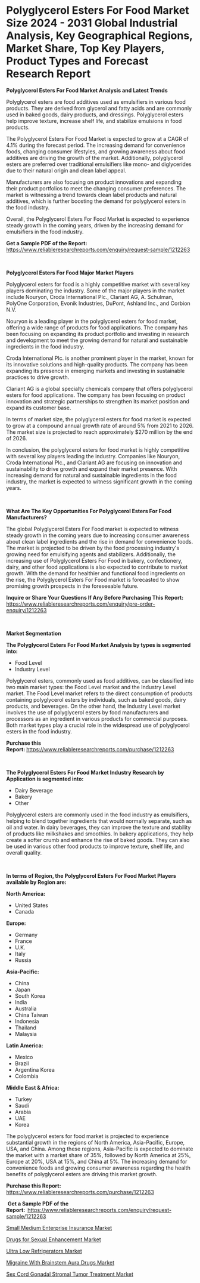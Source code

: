 <p><h1>Polyglycerol Esters For Food Market Size 2024 - 2031 Global Industrial Analysis, Key Geographical Regions, Market Share, Top Key Players, Product Types and Forecast Research Report</h1></p><p><strong>Polyglycerol Esters For Food Market Analysis and Latest Trends</strong></p>
<p><p>Polyglycerol esters are food additives used as emulsifiers in various food products. They are derived from glycerol and fatty acids and are commonly used in baked goods, dairy products, and dressings. Polyglycerol esters help improve texture, increase shelf life, and stabilize emulsions in food products.</p><p>The Polyglycerol Esters For Food Market is expected to grow at a CAGR of 4.1% during the forecast period. The increasing demand for convenience foods, changing consumer lifestyles, and growing awareness about food additives are driving the growth of the market. Additionally, polyglycerol esters are preferred over traditional emulsifiers like mono- and diglycerides due to their natural origin and clean label appeal.</p><p>Manufacturers are also focusing on product innovations and expanding their product portfolios to meet the changing consumer preferences. The market is witnessing a trend towards clean label products and natural additives, which is further boosting the demand for polyglycerol esters in the food industry.</p><p>Overall, the Polyglycerol Esters For Food Market is expected to experience steady growth in the coming years, driven by the increasing demand for emulsifiers in the food industry.</p></p>
<p><strong>Get a Sample PDF of the Report:&nbsp;</strong> <a href="https://www.reliableresearchreports.com/enquiry/request-sample/1212263">https://www.reliableresearchreports.com/enquiry/request-sample/1212263</a></p>
<p>&nbsp;</p>
<p><strong>Polyglycerol Esters For Food Major Market Players</strong></p>
<p><p>Polyglycerol esters for food is a highly competitive market with several key players dominating the industry. Some of the major players in the market include Nouryon, Croda International Plc., Clariant AG, A. Schulman, PolyOne Corporation, Evonik Industries, DuPont, Ashland Inc., and Corbion N.V.</p><p>Nouryon is a leading player in the polyglycerol esters for food market, offering a wide range of products for food applications. The company has been focusing on expanding its product portfolio and investing in research and development to meet the growing demand for natural and sustainable ingredients in the food industry.</p><p>Croda International Plc. is another prominent player in the market, known for its innovative solutions and high-quality products. The company has been expanding its presence in emerging markets and investing in sustainable practices to drive growth.</p><p>Clariant AG is a global specialty chemicals company that offers polyglycerol esters for food applications. The company has been focusing on product innovation and strategic partnerships to strengthen its market position and expand its customer base.</p><p>In terms of market size, the polyglycerol esters for food market is expected to grow at a compound annual growth rate of around 5% from 2021 to 2026. The market size is projected to reach approximately $270 million by the end of 2026.</p><p>In conclusion, the polyglycerol esters for food market is highly competitive with several key players leading the industry. Companies like Nouryon, Croda International Plc., and Clariant AG are focusing on innovation and sustainability to drive growth and expand their market presence. With increasing demand for natural and sustainable ingredients in the food industry, the market is expected to witness significant growth in the coming years.</p></p>
<p>&nbsp;</p>
<p><strong>What Are The Key Opportunities For Polyglycerol Esters For Food Manufacturers?</strong></p>
<p><p>The global Polyglycerol Esters For Food market is expected to witness steady growth in the coming years due to increasing consumer awareness about clean label ingredients and the rise in demand for convenience foods. The market is projected to be driven by the food processing industry's growing need for emulsifying agents and stabilizers. Additionally, the increasing use of Polyglycerol Esters For Food in bakery, confectionery, dairy, and other food applications is also expected to contribute to market growth. With the demand for healthier and functional food ingredients on the rise, the Polyglycerol Esters For Food market is forecasted to show promising growth prospects in the foreseeable future.</p></p>
<p><strong>Inquire or Share Your Questions If Any Before Purchasing This Report:</strong> <a href="https://www.reliableresearchreports.com/enquiry/pre-order-enquiry/1212263">https://www.reliableresearchreports.com/enquiry/pre-order-enquiry/1212263</a></p>
<p>&nbsp;</p>
<p><strong>Market Segmentation</strong></p>
<p><strong>The Polyglycerol Esters For Food Market Analysis by types is segmented into:</strong></p>
<p><ul><li>Food Level</li><li>Industry Level</li></ul></p>
<p><p>Polyglycerol esters, commonly used as food additives, can be classified into two main market types: the Food Level market and the Industry Level market. The Food Level market refers to the direct consumption of products containing polyglycerol esters by individuals, such as baked goods, dairy products, and beverages. On the other hand, the Industry Level market involves the use of polyglycerol esters by food manufacturers and processors as an ingredient in various products for commercial purposes. Both market types play a crucial role in the widespread use of polyglycerol esters in the food industry.</p></p>
<p><strong>Purchase this Report:&nbsp;</strong><a href="https://www.reliableresearchreports.com/purchase/1212263">https://www.reliableresearchreports.com/purchase/1212263</a></p>
<p>&nbsp;</p>
<p><strong>The Polyglycerol Esters For Food Market Industry Research by Application is segmented into:</strong></p>
<p><ul><li>Dairy Beverage</li><li>Bakery</li><li>Other</li></ul></p>
<p><p>Polyglycerol esters are commonly used in the food industry as emulsifiers, helping to blend together ingredients that would normally separate, such as oil and water. In dairy beverages, they can improve the texture and stability of products like milkshakes and smoothies. In bakery applications, they help create a softer crumb and enhance the rise of baked goods. They can also be used in various other food products to improve texture, shelf life, and overall quality.</p></p>
<p>&nbsp;</p>
<p><strong>In terms of Region, the Polyglycerol Esters For Food Market Players available by Region are:</strong></p>
<p>
    <p> <strong> North America: </strong>
        <ul>
            <li>United States</li>
            <li>Canada</li>
        </ul>
        </p> 
    <p> <strong> Europe: </strong>
        <ul>
            <li>Germany</li>
            <li>France</li>
            <li>U.K.</li>
            <li>Italy</li>
            <li>Russia</li>
        </ul>
        </p> 
    <p> <strong> Asia-Pacific: </strong>
        <ul>
            <li>China</li>
            <li>Japan</li>
            <li>South Korea</li>
            <li>India</li>
            <li>Australia</li>
            <li>China Taiwan</li>
            <li>Indonesia</li>
            <li>Thailand</li>
            <li>Malaysia</li>
        </ul>
        </p> 
    <p> <strong> Latin America: </strong>
        <ul>
            <li>Mexico</li>
            <li>Brazil</li>
            <li>Argentina Korea</li>
            <li>Colombia</li>
        </ul>
        </p> 
    <p> <strong> Middle East & Africa: </strong>
        <ul>
            <li>Turkey</li>
            <li>Saudi</li>
            <li>Arabia</li>
            <li>UAE</li>
            <li>Korea</li>
        </ul>
    </p>
    </p>
<p><p>The polyglycerol esters for food market is projected to experience substantial growth in the regions of North America, Asia-Pacific, Europe, USA, and China. Among these regions, Asia-Pacific is expected to dominate the market with a market share of 35%, followed by North America at 25%, Europe at 20%, USA at 15%, and China at 5%. The increasing demand for convenience foods and growing consumer awareness regarding the health benefits of polyglycerol esters are driving this market growth.</p></p>
<p><strong>Purchase this Report: </strong><a href="https://www.reliableresearchreports.com/purchase/1212263">https://www.reliableresearchreports.com/purchase/1212263</a></p>
<p>&nbsp;<strong>Get a Sample PDF of the Report:&nbsp;&nbsp;</strong><a href="https://www.reliableresearchreports.com/enquiry/request-sample/1212263">https://www.reliableresearchreports.com/enquiry/request-sample/1212263</a></p>
<p><strong></strong></p>
<p><p><a href="https://medium.com/@vallieemard78/small-medium-enterprise-insurance-market-trends-and-market-analysis-forecasted-for-period-2024-2031-f6aa4257a463">Small Medium Enterprise Insurance Market</a></p><p><a href="https://github.com/RichRobinson5/Market-Research-Report-List-3/blob/main/drugs-for-sexual-enhancement-market.md">Drugs for Sexual Enhancement Market</a></p><p><a href="https://github.com/gdfhhhj/Market-Research-Report-List-3/blob/main/ultra-low-refrigerators-market.md">Ultra Low Refrigerators Market</a></p><p><a href="https://medium.com/@vallieemard78/migraine-with-brainstem-aura-drugs-market-share-evolution-and-market-growth-trends-2024-2031-f2cca0d3f814">Migraine With Brainstem Aura Drugs Market</a></p><p><a href="https://medium.com/@vallieemard78/sex-cord-gonadal-stromal-tumor-treatment-market-trends-and-market-analysis-forecasted-for-period-7010c27586d8">Sex Cord Gonadal Stromal Tumor Treatment Market</a></p></p>